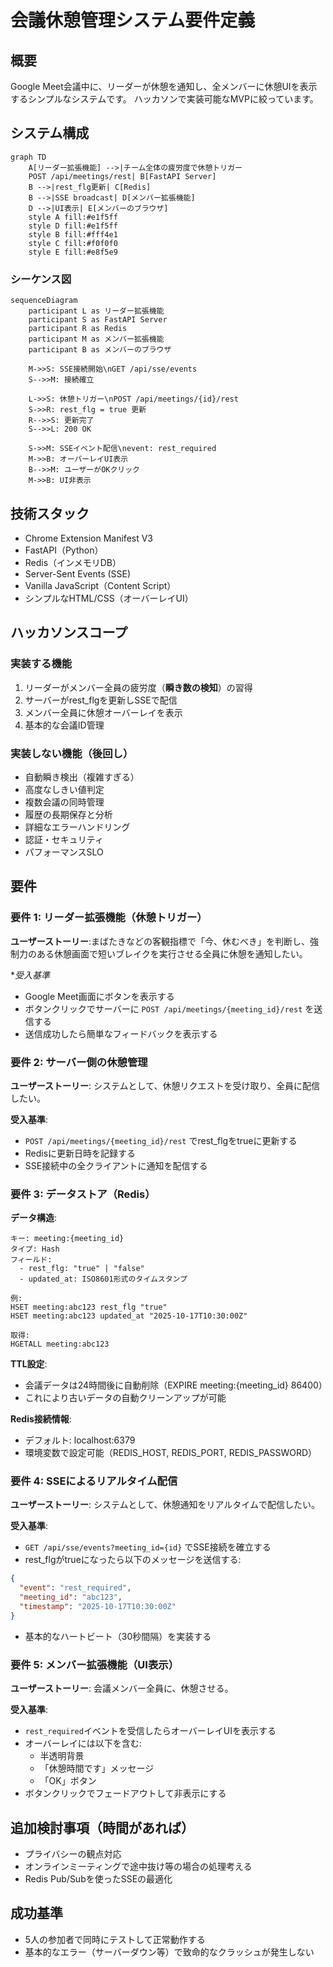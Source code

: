 # 会議休憩管理システム要件定義

## 概要
Google Meet会議中に、リーダーが休憩を通知し、全メンバーに休憩UIを表示するシンプルなシステムです。
ハッカソンで実装可能なMVPに絞っています。

## システム構成

```mermaid
graph TD
    A[リーダー拡張機能] -->|チーム全体の疲労度で休憩トリガー
    POST /api/meetings/rest| B[FastAPI Server]
    B -->|rest_flg更新| C[Redis]
    B -->|SSE broadcast| D[メンバー拡張機能]
    D -->|UI表示| E[メンバーのブラウザ]
    style A fill:#e1f5ff
    style D fill:#e1f5ff
    style B fill:#fff4e1
    style C fill:#f0f0f0
    style E fill:#e8f5e9
```

### シーケンス図
```mermaid
sequenceDiagram
    participant L as リーダー拡張機能
    participant S as FastAPI Server
    participant R as Redis
    participant M as メンバー拡張機能
    participant B as メンバーのブラウザ

    M->>S: SSE接続開始\nGET /api/sse/events
    S-->>M: 接続確立

    L->>S: 休憩トリガー\nPOST /api/meetings/{id}/rest
    S->>R: rest_flg = true 更新
    R-->>S: 更新完了
    S-->>L: 200 OK

    S->>M: SSEイベント配信\nevent: rest_required
    M->>B: オーバーレイUI表示
    B-->>M: ユーザーがOKクリック
    M->>B: UI非表示
```

## 技術スタック
- Chrome Extension Manifest V3
- FastAPI（Python）
- Redis（インメモリDB）
- Server-Sent Events (SSE)
- Vanilla JavaScript（Content Script）
- シンプルなHTML/CSS（オーバーレイUI）

## ハッカソンスコープ

### 実装する機能
1. リーダーがメンバー全員の疲労度（**瞬き数の検知**）の習得
2. サーバーがrest_flgを更新しSSEで配信
3. メンバー全員に休憩オーバーレイを表示
4. 基本的な会議ID管理

### 実装しない機能（後回し）
- 自動瞬き検出（複雑すぎる）
- 高度なしきい値判定
- 複数会議の同時管理
- 履歴の長期保存と分析
- 詳細なエラーハンドリング
- 認証・セキュリティ
- パフォーマンスSLO

## 要件

### 要件 1: リーダー拡張機能（休憩トリガー）
**ユーザーストーリー**: ​まば​たきなどの​客観指標で​「今、​休むべき」を​判断し、​強制力の​ある​休憩画面で​短い​ブレイクを​実行させる​全員に休憩を通知したい。

**受入基準*
- Google Meet画面にボタンを表示する
- ボタンクリックでサーバーに `POST /api/meetings/{meeting_id}/rest` を送信する
- 送信成功したら簡単なフィードバックを表示する

### 要件 2: サーバー側の休憩管理
**ユーザーストーリー**: システムとして、休憩リクエストを受け取り、全員に配信したい。

**受入基準**:
- `POST /api/meetings/{meeting_id}/rest` でrest_flgをtrueに更新する
- Redisに更新日時を記録する
- SSE接続中の全クライアントに通知を配信する

### 要件 3: データストア（Redis）
**データ構造**:
```
キー: meeting:{meeting_id}
タイプ: Hash
フィールド:
  - rest_flg: "true" | "false"
  - updated_at: ISO8601形式のタイムスタンプ

例:
HSET meeting:abc123 rest_flg "true"
HSET meeting:abc123 updated_at "2025-10-17T10:30:00Z"

取得:
HGETALL meeting:abc123
```

**TTL設定**:
- 会議データは24時間後に自動削除（EXPIRE meeting:{meeting_id} 86400）
- これにより古いデータの自動クリーンアップが可能

**Redis接続情報**:
- デフォルト: localhost:6379
- 環境変数で設定可能（REDIS_HOST, REDIS_PORT, REDIS_PASSWORD）

### 要件 4: SSEによるリアルタイム配信
**ユーザーストーリー**: システムとして、休憩通知をリアルタイムで配信したい。

**受入基準**:
- `GET /api/sse/events?meeting_id={id}` でSSE接続を確立する
- rest_flgがtrueになったら以下のメッセージを送信する:
```json
{
  "event": "rest_required",
  "meeting_id": "abc123",
  "timestamp": "2025-10-17T10:30:00Z"
}
```
- 基本的なハートビート（30秒間隔）を実装する

### 要件 5: メンバー拡張機能（UI表示）
**ユーザーストーリー**: 会議メンバー全員に、休憩させる。

**受入基準**:
- `rest_required`イベントを受信したらオーバーレイUIを表示する
- オーバーレイには以下を含む:
  - 半透明背景
  - 「休憩時間です」メッセージ
  - 「OK」ボタン
- ボタンクリックでフェードアウトして非表示にする


## 追加検討事項（時間があれば）
- プライバシーの観点対応
- オンラインミーティングで途中抜け等の場合の処理考える
- Redis Pub/Subを使ったSSEの最適化

## 成功基準
- 5人の参加者で同時にテストして正常動作する
- 基本的なエラー（サーバーダウン等）で致命的なクラッシュが発生しない
